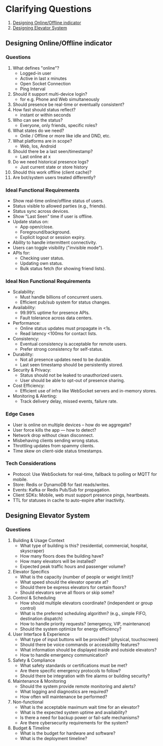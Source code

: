 # Clarifying Questions

1. [Designing Online/Offline indicator](#)
1. [Designing Elevator System](#)

## Designing Online/Offline indicator

### Questions
1. What defines "online"?
    - Logged-in user
    - Active in last x minutes
    - Open Socket Connection
    - Ping Interval
2. Should it support multi-device login?
    - for e.g. Phone and Web simultaneously
3. Should presence be real-time or eventually consistent?
4. How fast should status reflect?
    - instant or within seconds
5. Who can see the status?
    - Everyone, only friends, specific roles?
6. What states do we need?
    - Onlie / Offline or more like idle and DND, etc.
7. What platforms are in scope?
    - Web, Ios, Android
8. Should there be a last seen/timestamp?
    - Last online at x
9. Do we need historical presence logs?
    - Just current state or store history
10. Should this work offline (client cache)?
11. Are bot/system users treated differently?

### Ideal Functional Requirements
- Show real-time online/offline status of users.
- Status visible to allowed parties (e.g., friends).
- Status sync across devices.
- Show "Last Seen" time if user is offline.
- Update status on:
    - App open/close.
    - Foreground/background.
    - Explicit logout or session expiry.
- Ability to handle intermittent connectivity.
- Users can toggle visibility ("invisible mode").
- APIs for:
    - Checking user status.
    - Updating own status.
    - Bulk status fetch (for showing friend lists).

### Ideal Non Functional Requirements
- Scalability:
    - Must handle billions of concurrent users.
    - Efficient pub/sub system for status changes.
- Availability:
    - 99.99% uptime for presence APIs.
    - Fault tolerance across data centers.
- Performance:
    - Online status updates must propagate in <1s.
    - Read latency <100ms for contact lists.
- Consistency:
    - Eventual consistency is acceptable for remote users.
    - Prefer strong consistency for self-status.
- Durability:
    - Not all presence updates need to be durable.
    - Last seen timestamp should be persistently stored.
- Security & Privacy:
    - Status should not be leaked to unauthorized users.
    - User should be able to opt-out of presence sharing.
- Cost Efficiency:
    - Efficient use of infra like WebSocket servers and in-memory stores.
- Monitoring & Alerting:
    - Track delivery delay, missed events, failure rate.

### Edge Cases
- User is online on multiple devices – how do we aggregate?
- User force kills the app — how to detect?
- Network drop without clean disconnect.
- Misbehaving clients sending wrong status.
- Throttling updates from spammy clients.
- Time skew on client-side status timestamps.

### Tech Considerations
- Protocol: Use WebSockets for real-time, fallback to polling or MQTT for mobile.
- Store: Redis or DynamoDB for fast reads/writes.
- Events: Kafka or Redis Pub/Sub for propagation.
- Client SDKs: Mobile, web must support presence pings, heartbeats.
- TTL for statuses in cache to auto-expire after inactivity.


## Designing Elevator System
### Questions
1. Building & Usage Context
    - What type of building is this? (residential, commercial, hospital, skyscraper)
    - How many floors does the building have?
    - How many elevators will be installed?
    - Expected peak traffic hours and passenger volume?
2. Elevator Specifics
    - What is the capacity (number of people or weight limit)?
    - What speed should the elevator operate at?
    - Should there be express elevators for certain floors?
    - Should elevators serve all floors or skip some?
3. Control & Scheduling
    - How should multiple elevators coordinate? (independent or group control)
    - What is the preferred scheduling algorithm? (e.g., simple FIFO, destination dispatch)
    - How to handle priority requests? (emergency, VIP, maintenance)
    - Should the system optimize for energy efficiency?
4. User Interface & Experience
    - What type of input buttons will be provided? (physical, touchscreen)
    - Should there be voice commands or accessibility features?
    - What information should be displayed inside and outside elevators?
    - How to handle emergency communication?
5. Safety & Compliance
    - What safety standards or certifications must be met?
    - Are there specific emergency protocols to follow?
    - Should there be integration with fire alarms or building security?
6. Maintenance & Monitoring
    - Should the system provide remote monitoring and alerts?
    - What logging and diagnostics are required?
    - How often will maintenance be performed?
7. Non-functional
    - What is the acceptable maximum wait time for an elevator?
    - What is the expected system uptime and availability?
    - Is there a need for backup power or fail-safe mechanisms?
    - Are there cybersecurity requirements for the system?
8. Budget & Timeline
    - What is the budget for hardware and software?
    - What is the deployment timeline?